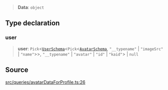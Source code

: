 > **Data**: `object`

## Type declaration

### user

> **user**: `Pick`\<[`UserSchema`](api%5Cinterfaces%5CUserSchema.md)\<`Pick`\<[`AvatarSchema`](api%5Cinterfaces%5CAvatarSchema.md), `"__typename"` \| `"imageSrc"` \| `"name"`\>\>, `"__typename"` \| `"avatar"` \| `"id"` \| `"kaid"`\> \| `null`

## Source

[src/queries/avatarDataForProfile.ts:26](https://github.com/bhavjitChauhan/khan-api/blob/214cc6672777162cd3ec638a3ad3a22f7fe37e04/src/queries/avatarDataForProfile.ts#L26)
